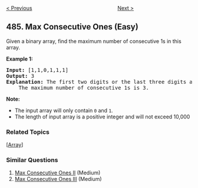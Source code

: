 <!--|This file generated by command(leetcode description); DO NOT EDIT.    |-->
<!--+----------------------------------------------------------------------+-->
<!--|@author    openset <openset.wang@gmail.com>                           |-->
<!--|@link      https://github.com/openset                                 |-->
<!--|@home      https://github.com/openset/leetcode                        |-->
<!--+----------------------------------------------------------------------+-->

[< Previous](https://github.com/openset/leetcode/tree/master/problems/find-permutation "Find Permutation")
　　　　　　　　　　　　　　　　
[Next >](https://github.com/openset/leetcode/tree/master/problems/predict-the-winner "Predict the Winner")

## 485. Max Consecutive Ones (Easy)

<p>Given a binary array, find the maximum number of consecutive 1s in this array.</p>

<p><b>Example 1:</b><br />
<pre>
<b>Input:</b> [1,1,0,1,1,1]
<b>Output:</b> 3
<b>Explanation:</b> The first two digits or the last three digits are consecutive 1s.
    The maximum number of consecutive 1s is 3.
</pre>
</p>

<p><b>Note:</b>
<ul>
<li>The input array will only contain <code>0</code> and <code>1</code>.</li>
<li>The length of input array is a positive integer and will not exceed 10,000</li>
</ul>
</p>

### Related Topics
  [[Array](https://github.com/openset/leetcode/tree/master/tag/array/README.md)]

### Similar Questions
  1. [Max Consecutive Ones II](https://github.com/openset/leetcode/tree/master/problems/max-consecutive-ones-ii) (Medium)
  1. [Max Consecutive Ones III](https://github.com/openset/leetcode/tree/master/problems/max-consecutive-ones-iii) (Medium)
